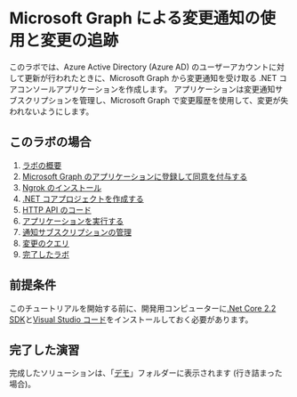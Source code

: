 # <a name="using-change-notifications-and-track-changes-with-microsoft-graph"></a>Microsoft Graph による変更通知の使用と変更の追跡

このラボでは、Azure Active Directory (Azure AD) のユーザーアカウントに対して更新が行われたときに、Microsoft Graph から変更通知を受け取る .NET コアコンソールアプリケーションを作成します。 アプリケーションは変更通知サブスクリプションを管理し、Microsoft Graph で変更履歴を使用して、変更が失われないようにします。

## <a name="in-this-lab"></a>このラボの場合

1. [ラボの概要](./tutorial/01_intro.md)
1. [Microsoft Graph のアプリケーションに登録して同意を付与する](./tutorial/02_create-app.md)
1. [Ngrok のインストール](./tutorial/03_ngrok.md)
1. [.NET コアプロジェクトを作成する](./tutorial/04_create-project.md)
1. [HTTP API のコード](./tutorial/05_add-code.md)
1. [アプリケーションを実行する](./tutorial/06_run.md)
1. [通知サブスクリプションの管理](./tutorial/07_subbscription-management.md)
1. [変更のクエリ](./tutorial/08_deltaquery.md)
1. [完了したラボ](./tutorial/09_completed.md)

## <a name="prerequisites"></a>前提条件

このチュートリアルを開始する前に、開発用コンピューターに[.Net Core 2.2 SDK](https://dotnet.microsoft.com/download)と[Visual Studio コード](https://code.visualstudio.com/)をインストールしておく必要があります。 

## <a name="completed-exercises"></a>完了した演習

完成したソリューションは、「[デモ](./Demos)」フォルダーに表示されます (行き詰まった場合)。